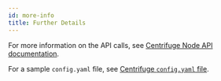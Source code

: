 ```yaml
---
id: more-info
title: Further Details
---
```


For more information on the API calls, see [Centrifuge Node API documentation](https://app.swaggerhub.com/apis-docs/centrifuge.io/cent-node/0.0.2).

For a sample `config.yaml` file, see [Centrifuge `config.yaml` file](https://github.com/centrifuge/go-centrifuge/blob/develop/example/resources/centrifuge_example.yaml). 

<!--(The sample config.yaml needs to be cleaned up to include comments).-->
